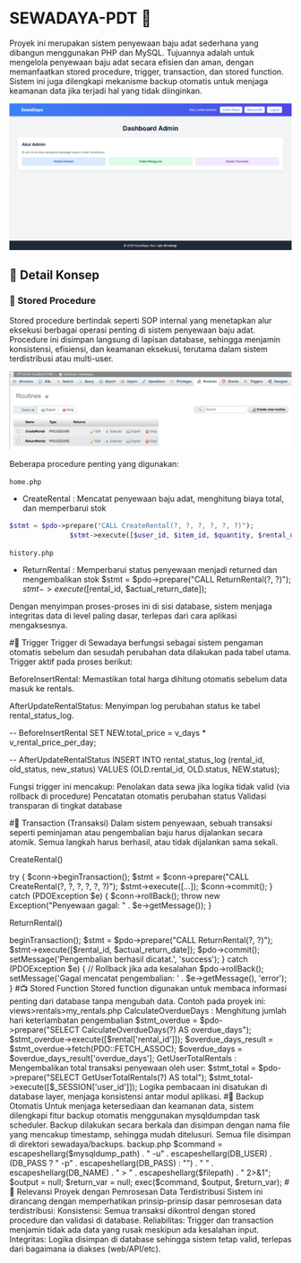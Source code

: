 # SEWADAYA-PDT 👘
Proyek ini merupakan sistem penyewaan baju adat sederhana yang dibangun menggunakan PHP dan MySQL. Tujuannya adalah untuk mengelola penyewaan baju adat secara efisien dan aman, dengan memanfaatkan stored procedure, trigger, transaction, dan stored function. Sistem ini juga dilengkapi mekanisme backup otomatis untuk menjaga keamanan data jika terjadi hal yang tidak diinginkan. 

![Home](assets/img/home.png)

## 📌 Detail Konsep

### 🧠 Stored Procedure
Stored procedure bertindak seperti SOP internal yang menetapkan alur eksekusi berbagai operasi penting di sistem penyewaan baju adat. Procedure ini disimpan langsung di lapisan database, sehingga menjamin konsistensi, efisiensi, dan keamanan eksekusi, terutama dalam sistem terdistribusi atau multi-user.

![Procedure](assets/img/procedure.png)

Beberapa procedure penting yang digunakan:

`home.php`
* CreateRental : Mencatat penyewaan baju adat, menghitung biaya total, dan memperbarui stok
 ```php
$stmt = $pdo->prepare("CALL CreateRental(?, ?, ?, ?, ?, ?)"); 
                $stmt->execute([$user_id, $item_id, $quantity, $rental_date, $return_date, $item_data['rental_price_per_day']]);
 ```

`history.php`
* ReturnRental : Memperbarui status penyewaan menjadi returned dan mengembalikan stok
$stmt = $pdo->prepare("CALL ReturnRental(?, ?)");
        $stmt->execute([$rental_id, $actual_return_date]); 

Dengan menyimpan proses-proses ini di sisi database, sistem menjaga integritas data di level paling dasar, terlepas dari cara aplikasi mengaksesnya.

#🚨 Trigger
Trigger di Sewadaya berfungsi sebagai sistem pengaman otomatis sebelum dan sesudah perubahan data dilakukan pada tabel utama.
Trigger aktif pada proses berikut:

BeforeInsertRental: Memastikan total harga dihitung otomatis sebelum data masuk ke rentals.

AfterUpdateRentalStatus: Menyimpan log perubahan status ke tabel rental_status_log.

-- BeforeInsertRental
SET NEW.total_price = v_days * v_rental_price_per_day;

-- AfterUpdateRentalStatus
INSERT INTO rental_status_log (rental_id, old_status, new_status)
VALUES (OLD.rental_id, OLD.status, NEW.status);

Fungsi trigger ini mencakup:
Penolakan data sewa jika logika tidak valid (via rollback di procedure)
Pencatatan otomatis perubahan status
Validasi transparan di tingkat database


#🔄 Transaction (Transaksi)
Dalam sistem penyewaan, sebuah transaksi seperti peminjaman atau pengembalian baju harus dijalankan secara atomik. Semua langkah harus berhasil, atau tidak dijalankan sama sekali.

CreateRental()

try {
    $conn->beginTransaction();
    $stmt = $conn->prepare("CALL CreateRental(?, ?, ?, ?, ?, ?)");
    $stmt->execute([...]);
    $conn->commit();
} catch (PDOException $e) {
    $conn->rollBack();
    throw new Exception("Penyewaan gagal: " . $e->getMessage());
}

ReturnRental()
<?php
try {
    $pdo->beginTransaction();

    $stmt = $pdo->prepare("CALL ReturnRental(?, ?)");
    $stmt->execute([$rental_id, $actual_return_date]);
    $pdo->commit();
    setMessage('Pengembalian berhasil dicatat.', 'success');
} catch (PDOException $e) {
    // Rollback jika ada kesalahan
    $pdo->rollBack();
    setMessage('Gagal mencatat pengembalian: ' . $e->getMessage(), 'error');
}


#📺 Stored Function

Stored function digunakan untuk membaca informasi penting dari database tanpa mengubah data. Contoh pada proyek ini:
views>rentals>my_rentals.php
CalculateOverdueDays : Menghitung jumlah hari keterlambatan pengembalian
$stmt_overdue = $pdo->prepare("SELECT CalculateOverdueDays(?) AS overdue_days");
                            $stmt_overdue->execute([$rental['rental_id']]);
                            $overdue_days_result = $stmt_overdue->fetch(PDO::FETCH_ASSOC);
                            $overdue_days = $overdue_days_result['overdue_days'];

GetUserTotalRentals : Mengembalikan total transaksi penyewaan oleh user:
$stmt_total = $pdo->prepare("SELECT GetUserTotalRentals(?) AS total");
        $stmt_total->execute([$_SESSION['user_id']]);

Logika pembacaan ini disatukan di database layer, menjaga konsistensi antar modul aplikasi.


#🔄 Backup Otomatis

Untuk menjaga ketersediaan dan keamanan data, sistem dilengkapi fitur backup otomatis menggunakan mysqldumpdan task scheduler. Backup dilakukan secara berkala dan disimpan dengan nama file yang mencakup timestamp, sehingga mudah ditelusuri. Semua file disimpan di direktori sewadaya/backups.

backup.php
$command = escapeshellarg($mysqldump_path) . " -u" . escapeshellarg(DB_USER) .
               (DB_PASS ? " -p" . escapeshellarg(DB_PASS) : "") . " " .
               escapeshellarg(DB_NAME) . " > " . escapeshellarg($filepath) . " 2>&1"; 

    $output = null;
    $return_var = null;
    exec($command, $output, $return_var);

#🧩 Relevansi Proyek dengan Pemrosesan Data Terdistribusi
Sistem ini dirancang dengan memperhatikan prinsip-prinsip dasar pemrosesan data terdistribusi:

Konsistensi: Semua transaksi dikontrol dengan stored procedure dan validasi di database.
Reliabilitas: Trigger dan transaction menjamin tidak ada data yang rusak meskipun ada kesalahan input.
Integritas: Logika disimpan di database sehingga sistem tetap valid, terlepas dari bagaimana ia diakses (web/API/etc).
